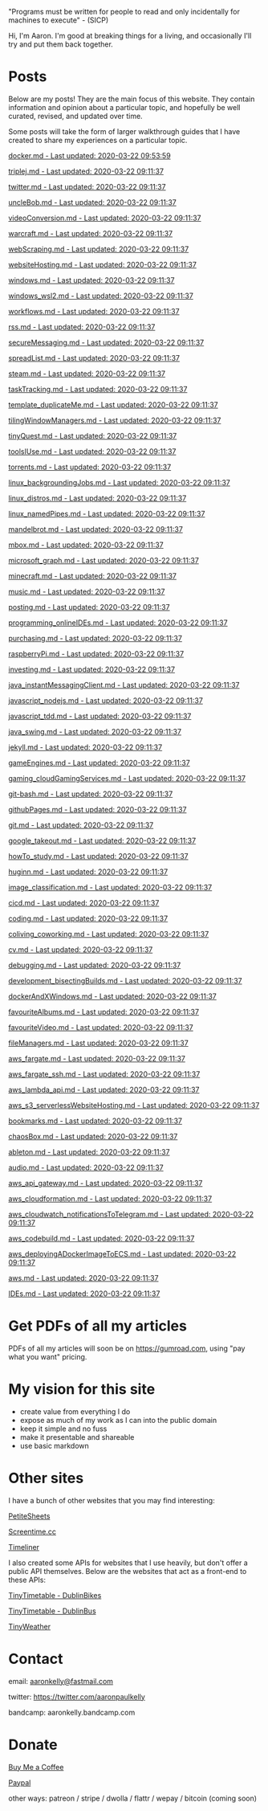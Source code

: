 "Programs must be written for people to read and only incidentally for machines
to execute" - (SICP)

Hi, I'm Aaron. I'm good at breaking things for a living, and occasionally I'll
try and put them back together.

# Posts
Below are my posts! They are the main focus of this website. They contain
information and opinion about a particular topic, and hopefully be well curated,
revised, and updated over time.

Some posts will take the form of larger walkthrough guides that I have
created to share my experiences on a particular topic.

[docker.md - Last updated: 2020-03-22 09:53:59](posts/docker.md)

[triplej.md - Last updated: 2020-03-22 09:11:37](posts/triplej.md)

[twitter.md - Last updated: 2020-03-22 09:11:37](posts/twitter.md)

[uncleBob.md - Last updated: 2020-03-22 09:11:37](posts/uncleBob.md)

[videoConversion.md - Last updated: 2020-03-22 09:11:37](posts/videoConversion.md)

[warcraft.md - Last updated: 2020-03-22 09:11:37](posts/warcraft.md)

[webScraping.md - Last updated: 2020-03-22 09:11:37](posts/webScraping.md)

[websiteHosting.md - Last updated: 2020-03-22 09:11:37](posts/websiteHosting.md)

[windows.md - Last updated: 2020-03-22 09:11:37](posts/windows.md)

[windows_wsl2.md - Last updated: 2020-03-22 09:11:37](posts/windows_wsl2.md)

[workflows.md - Last updated: 2020-03-22 09:11:37](posts/workflows.md)

[rss.md - Last updated: 2020-03-22 09:11:37](posts/rss.md)

[secureMessaging.md - Last updated: 2020-03-22 09:11:37](posts/secureMessaging.md)

[spreadList.md - Last updated: 2020-03-22 09:11:37](posts/spreadList.md)

[steam.md - Last updated: 2020-03-22 09:11:37](posts/steam.md)

[taskTracking.md - Last updated: 2020-03-22 09:11:37](posts/taskTracking.md)

[template_duplicateMe.md - Last updated: 2020-03-22 09:11:37](posts/template_duplicateMe.md)

[tilingWindowManagers.md - Last updated: 2020-03-22 09:11:37](posts/tilingWindowManagers.md)

[tinyQuest.md - Last updated: 2020-03-22 09:11:37](posts/tinyQuest.md)

[toolsIUse.md - Last updated: 2020-03-22 09:11:37](posts/toolsIUse.md)

[torrents.md - Last updated: 2020-03-22 09:11:37](posts/torrents.md)

[linux_backgroundingJobs.md - Last updated: 2020-03-22 09:11:37](posts/linux_backgroundingJobs.md)

[linux_distros.md - Last updated: 2020-03-22 09:11:37](posts/linux_distros.md)

[linux_namedPipes.md - Last updated: 2020-03-22 09:11:37](posts/linux_namedPipes.md)

[mandelbrot.md - Last updated: 2020-03-22 09:11:37](posts/mandelbrot.md)

[mbox.md - Last updated: 2020-03-22 09:11:37](posts/mbox.md)

[microsoft_graph.md - Last updated: 2020-03-22 09:11:37](posts/microsoft_graph.md)

[minecraft.md - Last updated: 2020-03-22 09:11:37](posts/minecraft.md)

[music.md - Last updated: 2020-03-22 09:11:37](posts/music.md)

[posting.md - Last updated: 2020-03-22 09:11:37](posts/posting.md)

[programming_onlineIDEs.md - Last updated: 2020-03-22 09:11:37](posts/programming_onlineIDEs.md)

[purchasing.md - Last updated: 2020-03-22 09:11:37](posts/purchasing.md)

[raspberryPi.md - Last updated: 2020-03-22 09:11:37](posts/raspberryPi.md)

[investing.md - Last updated: 2020-03-22 09:11:37](posts/investing.md)

[java_instantMessagingClient.md - Last updated: 2020-03-22 09:11:37](posts/java_instantMessagingClient.md)

[javascript_nodejs.md - Last updated: 2020-03-22 09:11:37](posts/javascript_nodejs.md)

[javascript_tdd.md - Last updated: 2020-03-22 09:11:37](posts/javascript_tdd.md)

[java_swing.md - Last updated: 2020-03-22 09:11:37](posts/java_swing.md)

[jekyll.md - Last updated: 2020-03-22 09:11:37](posts/jekyll.md)

[gameEngines.md - Last updated: 2020-03-22 09:11:37](posts/gameEngines.md)

[gaming_cloudGamingServices.md - Last updated: 2020-03-22 09:11:37](posts/gaming_cloudGamingServices.md)

[git-bash.md - Last updated: 2020-03-22 09:11:37](posts/git-bash.md)

[githubPages.md - Last updated: 2020-03-22 09:11:37](posts/githubPages.md)

[git.md - Last updated: 2020-03-22 09:11:37](posts/git.md)

[google_takeout.md - Last updated: 2020-03-22 09:11:37](posts/google_takeout.md)

[howTo_study.md - Last updated: 2020-03-22 09:11:37](posts/howTo_study.md)

[huginn.md - Last updated: 2020-03-22 09:11:37](posts/huginn.md)

[image_classification.md - Last updated: 2020-03-22 09:11:37](posts/image_classification.md)

[cicd.md - Last updated: 2020-03-22 09:11:37](posts/cicd.md)

[coding.md - Last updated: 2020-03-22 09:11:37](posts/coding.md)

[coliving_coworking.md - Last updated: 2020-03-22 09:11:37](posts/coliving_coworking.md)

[cv.md - Last updated: 2020-03-22 09:11:37](posts/cv.md)

[debugging.md - Last updated: 2020-03-22 09:11:37](posts/debugging.md)

[development_bisectingBuilds.md - Last updated: 2020-03-22 09:11:37](posts/development_bisectingBuilds.md)

[dockerAndXWindows.md - Last updated: 2020-03-22 09:11:37](posts/dockerAndXWindows.md)

[favouriteAlbums.md - Last updated: 2020-03-22 09:11:37](posts/favouriteAlbums.md)

[favouriteVideo.md - Last updated: 2020-03-22 09:11:37](posts/favouriteVideo.md)

[fileManagers.md - Last updated: 2020-03-22 09:11:37](posts/fileManagers.md)

[aws_fargate.md - Last updated: 2020-03-22 09:11:37](posts/aws_fargate.md)

[aws_fargate_ssh.md - Last updated: 2020-03-22 09:11:37](posts/aws_fargate_ssh.md)

[aws_lambda_api.md - Last updated: 2020-03-22 09:11:37](posts/aws_lambda_api.md)

[aws_s3_serverlessWebsiteHosting.md - Last updated: 2020-03-22 09:11:37](posts/aws_s3_serverlessWebsiteHosting.md)

[bookmarks.md - Last updated: 2020-03-22 09:11:37](posts/bookmarks.md)

[chaosBox.md - Last updated: 2020-03-22 09:11:37](posts/chaosBox.md)

[ableton.md - Last updated: 2020-03-22 09:11:37](posts/ableton.md)

[audio.md - Last updated: 2020-03-22 09:11:37](posts/audio.md)

[aws_api_gateway.md - Last updated: 2020-03-22 09:11:37](posts/aws_api_gateway.md)

[aws_cloudformation.md - Last updated: 2020-03-22 09:11:37](posts/aws_cloudformation.md)

[aws_cloudwatch_notificationsToTelegram.md - Last updated: 2020-03-22 09:11:37](posts/aws_cloudwatch_notificationsToTelegram.md)

[aws_codebuild.md - Last updated: 2020-03-22 09:11:37](posts/aws_codebuild.md)

[aws_deployingADockerImageToECS.md - Last updated: 2020-03-22 09:11:37](posts/aws_deployingADockerImageToECS.md)

[aws.md - Last updated: 2020-03-22 09:11:37](posts/aws.md)

[IDEs.md - Last updated: 2020-03-22 09:11:37](posts/IDEs.md)


# Get PDFs of all my articles
PDFs of all my articles will soon be on https://gumroad.com, using
"pay what you want" pricing.

# My vision for this site

- create value from everything I do
- expose as much of my work as I can into the public domain
- keep it simple and no fuss 
- make it presentable and shareable
- use basic markdown

# Other sites

I have a bunch of other websites that you may find interesting:

[PetiteSheets](http://app-bucket-petitesheets.s3-website-eu-west-1.amazonaws.com/)

[Screentime.cc](http://screentime.cc.s3-website-eu-west-1.amazonaws.com/)

[Timeliner](http://app-timeliner.s3-website-eu-west-1.amazonaws.com/)

I also created some APIs for websites that I use heavily, but don't offer a
public API themselves. Below are the websites that act as a front-end to these
APIs:

[TinyTimetable - DublinBikes](http://app-bucket-dublin-bike-tinytimetable.s3-website-eu-west-1.amazonaws.com/)

[TinyTimetable - DublinBus](http://app-bucket-dublin-bus-tinytimetable.s3-website-eu-west-1.amazonaws.com/)

[TinyWeather](http://app-bucket-weather-dublin-tinyweather.s3-website-eu-west-1.amazonaws.com/)

# Contact

email: aaronkelly@fastmail.com

twitter: https://twitter.com/aaronpaulkelly

bandcamp: aaronkelly.bandcamp.com

# Donate

[Buy Me a Coffee](https://www.buymeacoffee.com/aaronkelly)

[Paypal](https://www.paypal.com/cgi-bin/webscr?cmd=_donations&business=DTJST2MAMPYQ8&currency_code=EUR&source=url)

other ways: patreon / stripe / dwolla / flattr / wepay / bitcoin (coming soon)
